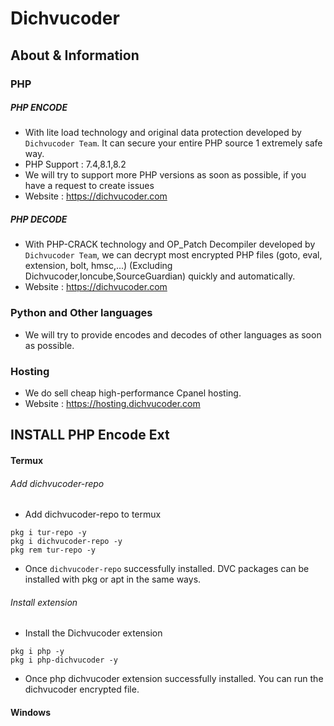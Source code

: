 # Dichvucoder
## About & Information
### PHP
##### PHP ENCODE
+ With lite load technology and original data protection developed by `Dichvucoder Team`. It can secure your entire PHP source 1 extremely safe way.
+ PHP Support : 7.4,8.1,8.2
+ We will try to support more PHP versions as soon as possible, if you have a request to create issues
+ Website : https://dichvucoder.com
##### PHP DECODE
+ With PHP-CRACK technology and OP_Patch Decompiler developed by `Dichvucoder Team`, we can decrypt most encrypted PHP files (goto, eval, extension, bolt, hmsc,...) (Excluding Dichvucoder,Ioncube,SourceGuardian) quickly and automatically.
+ Website : https://dichvucoder.com
### Python and Other languages
+ We will try to provide encodes and decodes of other languages as soon as possible.
### Hosting
+ We do sell cheap high-performance Cpanel hosting.
+ Website : https://hosting.dichvucoder.com
## INSTALL PHP Encode Ext
#### Termux
###### Add dichvucoder-repo
+ Add dichvucoder-repo to termux
```
pkg i tur-repo -y
pkg i dichvucoder-repo -y
pkg rem tur-repo -y
```
+ Once `dichvucoder-repo` successfully installed. DVC packages can be installed with pkg or apt in the same ways.
###### Install extension
+ Install the Dichvucoder extension
```
pkg i php -y
pkg i php-dichvucoder -y
```
+ Once php dichvucoder extension successfully installed. You can run the dichvucoder encrypted file.
#### Windows
